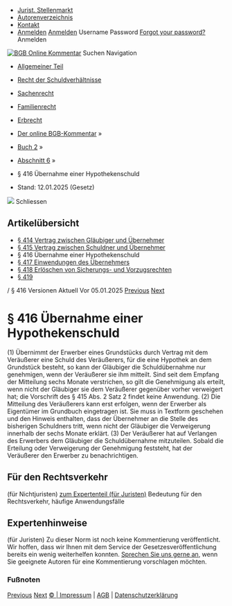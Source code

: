   * [Jurist. Stellenmarkt](https://bgb.kommentar.de/Buch-2/Abschnitt-6/</job-board> "Jurist. Stellenmarkt")
  * [Autorenverzeichnis](https://bgb.kommentar.de/Buch-2/Abschnitt-6/</Autorenverzeichnis> "Autorenverzeichnis")
  * [Kontakt](https://bgb.kommentar.de/Buch-2/Abschnitt-6/</Kontakt>)
  * [Anmelden](https://bgb.kommentar.de/Buch-2/Abschnitt-6/<#login> "show login form") [Anmelden](https://bgb.kommentar.de/Buch-2/Abschnitt-6/<#> "hide login form") Username Password
[Forgot your password?](https://bgb.kommentar.de/Buch-2/Abschnitt-6/</user/forgotpassword>) Anmelden 


[![BGB Online Kommentar](https://bgb.kommentar.de/extension/bgb/design/bgb/images/logo.png)](https://bgb.kommentar.de/Buch-2/Abschnitt-6/</> "BGB Online Kommentar")
Suchen
Navigation
  * [Allgemeiner Teil](https://bgb.kommentar.de/Buch-2/Abschnitt-6/</Buch-1>)
  * [Recht der Schuldverhältnisse](https://bgb.kommentar.de/Buch-2/Abschnitt-6/</Buch-2>)
  * [Sachenrecht](https://bgb.kommentar.de/Buch-2/Abschnitt-6/</Buch-3>)
  * [Familienrecht](https://bgb.kommentar.de/Buch-2/Abschnitt-6/</Buch-4>)
  * [Erbrecht](https://bgb.kommentar.de/Buch-2/Abschnitt-6/</Buch-5>)


  * [Der online BGB-Kommentar](https://bgb.kommentar.de/Buch-2/Abschnitt-6/</>) »
  * [Buch 2](https://bgb.kommentar.de/Buch-2/Abschnitt-6/</Buch-2>) »
  * [Abschnitt 6](https://bgb.kommentar.de/Buch-2/Abschnitt-6/</Buch-2/Abschnitt-6>) »
  * § 416 Übernahme einer Hypothekenschuld 
  * Stand: 12.01.2025 (Gesetz) 


![](https://vg01.met.vgwort.de/na/1c9909529ead4f509072c06d9081a7d5)
Schliessen 
## Artikelübersicht
  * [ § 414 Vertrag zwischen Gläubiger und Übernehmer ](https://bgb.kommentar.de/Buch-2/Abschnitt-6/</Buch-2/Abschnitt-6/Vertrag-zwischen-Glaeubiger-und-Uebernehmer>)
  * [ § 415 Vertrag zwischen Schuldner und Übernehmer ](https://bgb.kommentar.de/Buch-2/Abschnitt-6/</Buch-2/Abschnitt-6/Vertrag-zwischen-Schuldner-und-Uebernehmer>)
  * § 416 Übernahme einer Hypothekenschuld 
  * [ § 417 Einwendungen des Übernehmers ](https://bgb.kommentar.de/Buch-2/Abschnitt-6/</Buch-2/Abschnitt-6/Einwendungen-des-Uebernehmers>)
  * [ § 418 Erlöschen von Sicherungs- und Vorzugsrechten ](https://bgb.kommentar.de/Buch-2/Abschnitt-6/</Buch-2/Abschnitt-6/Erloeschen-von-Sicherungs-und-Vorzugsrechten>)
  * [ § 419 ](https://bgb.kommentar.de/Buch-2/Abschnitt-6/</Buch-2/Abschnitt-6/node_634>)


/ § 416 
Versionen  Aktuell Vor 05.01.2025
[Previous](https://bgb.kommentar.de/Buch-2/Abschnitt-6/</Buch-2/Abschnitt-6/Vertrag-zwischen-Schuldner-und-Uebernehmer> "§ 415 Vertrag zwischen Schuldner und Übernehmer") [Next](https://bgb.kommentar.de/Buch-2/Abschnitt-6/</Buch-2/Abschnitt-6/Einwendungen-des-Uebernehmers> "§ 417 Einwendungen des Übernehmers")
# § 416 Übernahme einer Hypothekenschuld
(1) Übernimmt der Erwerber eines Grundstücks durch Vertrag mit dem Veräußerer eine Schuld des Veräußerers, für die eine Hypothek an dem Grundstück besteht, so kann der Gläubiger die Schuldübernahme nur genehmigen, wenn der Veräußerer sie ihm mitteilt. Sind seit dem Empfang der Mitteilung sechs Monate verstrichen, so gilt die Genehmigung als erteilt, wenn nicht der Gläubiger sie dem Veräußerer gegenüber vorher verweigert hat; die Vorschrift des § 415 Abs. 2 Satz 2 findet keine Anwendung.
(2) Die Mitteilung des Veräußerers kann erst erfolgen, wenn der Erwerber als Eigentümer im Grundbuch eingetragen ist. Sie muss in Textform geschehen und den Hinweis enthalten, dass der Übernehmer an die Stelle des bisherigen Schuldners tritt, wenn nicht der Gläubiger die Verweigerung innerhalb der sechs Monate erklärt.
(3) Der Veräußerer hat auf Verlangen des Erwerbers dem Gläubiger die Schuldübernahme mitzuteilen. Sobald die Erteilung oder Verweigerung der Genehmigung feststeht, hat der Veräußerer den Erwerber zu benachrichtigen.
## Für den Rechtsverkehr 
(für Nichtjuristen)
[zum Expertenteil (für Juristen)](https://bgb.kommentar.de/Buch-2/Abschnitt-6/<#expertenhinweise>)
Bedeutung für den Rechtsverkehr, häufige Anwendungsfälle
## Expertenhinweise
(für Juristen)
Zu dieser Norm ist noch keine Kommentierung veröffentlicht. Wir hoffen, dass wir Ihnen mit dem Service der Gesetzesveröffentlichung bereits ein wenig weiterhelfen konnten. [Sprechen Sie uns gerne an](https://bgb.kommentar.de/Buch-2/Abschnitt-6/</Kontakt>), wenn Sie geeignete Autoren für eine Kommentierung vorschlagen möchten. 
### Fußnoten
[Previous](https://bgb.kommentar.de/Buch-2/Abschnitt-6/</Buch-2/Abschnitt-6/Vertrag-zwischen-Schuldner-und-Uebernehmer> "§ 415 Vertrag zwischen Schuldner und Übernehmer") [Next](https://bgb.kommentar.de/Buch-2/Abschnitt-6/</Buch-2/Abschnitt-6/Einwendungen-des-Uebernehmers> "§ 417 Einwendungen des Übernehmers")
[© | Impressum](https://bgb.kommentar.de/Buch-2/Abschnitt-6/</Kontakt>) | [AGB](https://bgb.kommentar.de/Buch-2/Abschnitt-6/</AGB>) | [Datenschutzerklärung](https://bgb.kommentar.de/Buch-2/Abschnitt-6/</Datenschutzerklaerung-fuer-Leser>)
